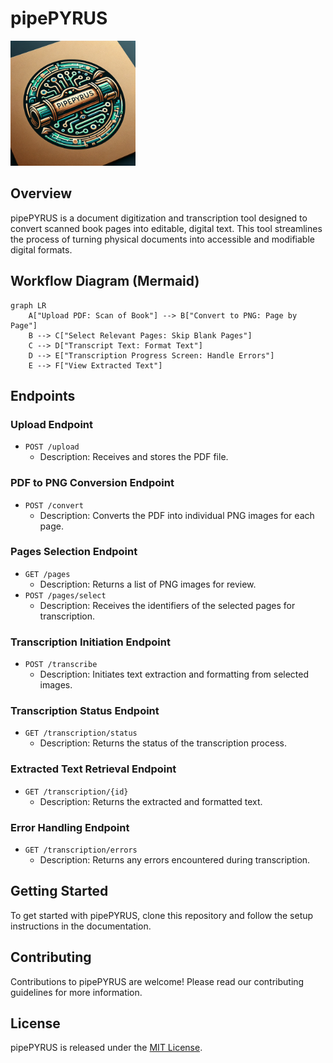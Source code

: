 # pipePYRUS

<img src="logo.png" alt="pipePYRUS Logo" width="200"/>

## Overview
pipePYRUS is a document digitization and transcription tool designed to convert scanned book pages into editable, digital text. This tool streamlines the process of turning physical documents into accessible and modifiable digital formats.

## Workflow Diagram (Mermaid)
```mermaid
graph LR
    A["Upload PDF: Scan of Book"] --> B["Convert to PNG: Page by Page"]
    B --> C["Select Relevant Pages: Skip Blank Pages"]
    C --> D["Transcript Text: Format Text"]
    D --> E["Transcription Progress Screen: Handle Errors"]
    E --> F["View Extracted Text"]
```

## Endpoints

### Upload Endpoint
- `POST /upload`
  - Description: Receives and stores the PDF file.

### PDF to PNG Conversion Endpoint
- `POST /convert`
  - Description: Converts the PDF into individual PNG images for each page.

### Pages Selection Endpoint
- `GET /pages`
  - Description: Returns a list of PNG images for review.
- `POST /pages/select`
  - Description: Receives the identifiers of the selected pages for transcription.

### Transcription Initiation Endpoint
- `POST /transcribe`
  - Description: Initiates text extraction and formatting from selected images.

### Transcription Status Endpoint
- `GET /transcription/status`
  - Description: Returns the status of the transcription process.

### Extracted Text Retrieval Endpoint
- `GET /transcription/{id}`
  - Description: Returns the extracted and formatted text.

### Error Handling Endpoint
- `GET /transcription/errors`
  - Description: Returns any errors encountered during transcription.

## Getting Started
To get started with pipePYRUS, clone this repository and follow the setup instructions in the documentation.

## Contributing
Contributions to pipePYRUS are welcome! Please read our contributing guidelines for more information.

## License
pipePYRUS is released under the [MIT License](LICENSE).

